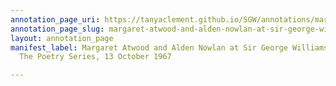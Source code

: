 ```yaml
---
annotation_page_uri: https://tanyaclement.github.io/SGW/annotations/margaret-atwood-and-alden-nowlan-at-sir-george-williams-university-the-poetry-series-13-october-1967-canvas-1-audience.json
annotation_page_slug: margaret-atwood-and-alden-nowlan-at-sir-george-williams-university-the-poetry-series-13-october-1967-canvas-1-audience
layout: annotation_page
manifest_label: Margaret Atwood and Alden Nowlan at Sir George Williams University,
  The Poetry Series, 13 October 1967

---
```

